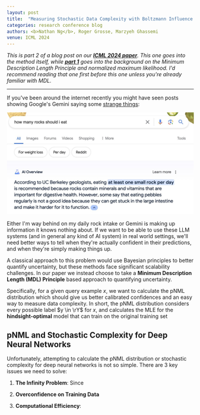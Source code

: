 ```yaml
---
layout: post
title:  "Measuring Stochastic Data Complexity with Boltzmann Influence Functions"
categories: research conference blog
authors: <b>Nathan Ng</b>, Roger Grosse, Marzyeh Ghassemi
venue: ICML 2024
---
```


*This is part 2 of a blog post on our [**ICML 2024 paper**](https://arxiv.org/abs/2406.02745). This one goes into the method itself, while [**part 1**](/blog/2024/05/29/mdl.html) goes into the background on the Minimum Description Length Principle
and normalized maximum likelihood. I'd recommend reading that one first before this one unless you're already familiar with MDL.*

---

If you've been around the internet recently you might have seen posts showing Google's Gemini saying some [strange things](https://www.technologyreview.com/2024/05/31/1093019/why-are-googles-ai-overviews-results-so-bad/):

![Gemini says to eat rocks](/assets/img/google_rocks.jpg)<br>

Either I'm way behind on my daily rock intake or Gemini is making up information it knows nothing about.
If we want to be able to use these LLM systems (and in general any kind of AI system) in real world settings, we'll need better ways to tell when they're actually confident in their predictions, and when they're simply making things up.

A classical approach to this problem would use Bayesian principles to better quantify uncertainty, but these methods face significant scalability challenges.
In our paper we instead choose to take a **Minimum Description Length (MDL) Principle** based approach to quantifying uncertainty.

Specifically, for a given query example $x$, we want to calculate the pNML distribution which should give us better calibrated confidences and an easy way to measure data complexity.
In short, the pNML distribution considers every possible label $y \in \rY$ for $x$, and calculates the MLE for the **hindsight-optimal** model that can train on the original training set


## pNML and Stochastic Complexity for Deep Neural Networks

Unfortunately, attempting to calculate the pNML distribution or stochastic complexity for deep neural networks is not so simple.
There are 3 key issues we need to solve:

1. **The Infinity Problem**: Since

2. **Overconfidence on Training Data**

3. **Computational Efficiency**:
